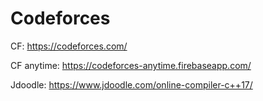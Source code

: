 # Codeforces

CF: https://codeforces.com/

CF anytime: https://codeforces-anytime.firebaseapp.com/

Jdoodle: https://www.jdoodle.com/online-compiler-c++17/


